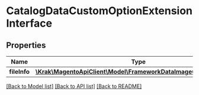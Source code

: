 # CatalogDataCustomOptionExtensionInterface

## Properties
Name | Type | Description | Notes
------------ | ------------- | ------------- | -------------
**fileInfo** | [**\Krak\MagentoApiClient\Model\FrameworkDataImageContentInterface**](FrameworkDataImageContentInterface.md) |  | [optional] 

[[Back to Model list]](../README.md#documentation-for-models) [[Back to API list]](../README.md#documentation-for-api-endpoints) [[Back to README]](../README.md)


